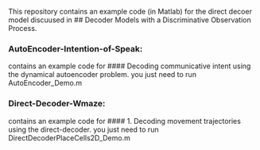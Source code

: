 
This repository contains an example code (in Matlab) for the direct decoer model discuused  in  ## Decoder Models with a Discriminative Observation Process.

### AutoEncoder-Intention-of-Speak:
  contains an example code for #### Decoding communicative intent using the dynamical autoencoder problem.
  you just need to run AutoEncoder_Demo.m
  
### Direct-Decoder-Wmaze:
  contains an example code for #### 1.	Decoding movement trajectories using the direct-decoder.
  you just need to run DirectDecoderPlaceCells2D_Demo.m
